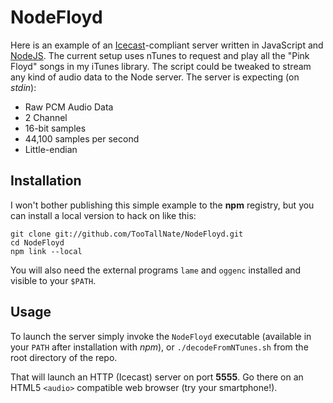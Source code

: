 NodeFloyd
=========

Here is an example of an [Icecast][]-compliant server written in JavaScript
and [NodeJS][]. The current setup uses nTunes to request and play all the "Pink
Floyd" songs in my iTunes library. The script could be tweaked to stream any
kind of audio data to the Node server. The server is expecting (on _stdin_):

 * Raw PCM Audio Data
 * 2 Channel
 * 16-bit samples
 * 44,100 samples per second
 * Little-endian


Installation
------------

I won't bother publishing this simple example to the __npm__ registry, but you
can install a local version to hack on like this:

    git clone git://github.com/TooTallNate/NodeFloyd.git
    cd NodeFloyd
    npm link --local

You will also need the external programs `lame` and `oggenc` installed and
visible to your `$PATH`.


Usage
-----

To launch the server simply invoke the `NodeFloyd` executable (available in
your `PATH` after installation with _npm_), or `./decodeFromNTunes.sh` from
the root directory of the repo.

That will launch an HTTP (Icecast) server on port __5555__. Go there on an
HTML5 `<audio>` compatible web browser (try your smartphone!).

[NodeJS]: http://nodejs.org
[StreamStack]: http://github.com/TooTallNate/node-stream-stack
[Icecast]: http://icecast.org/
